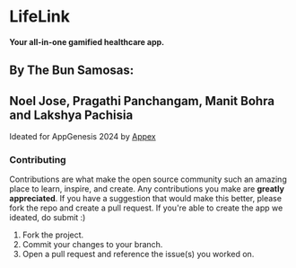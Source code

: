 # LifeLink
#### Your all-in-one gamified healthcare app.
## By The Bun Samosas:
## Noel Jose, Pragathi Panchangam, Manit Bohra and Lakshya Pachisia

Ideated for AppGenesis 2024 by [Appex](https://github.com/Appex-Pesu)

### Contributing
Contributions are what make the open source community such an amazing place to learn, inspire, and create. Any contributions you make are **greatly appreciated**.
If you have a suggestion that would make this better, please fork the repo and create a pull request. If you're able to create the app we ideated, do submit :)

1. Fork the project.
2. Commit your changes to your branch. 
3. Open a pull request and reference the issue(s) you worked on.
